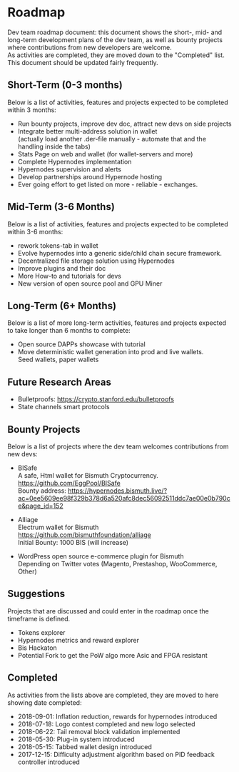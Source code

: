# Roadmap
Dev team roadmap document: this document shows the short-, mid- and long-term development plans of the dev team, as well as bounty projects where contributions from new developers are welcome.  
As activities are completed, they are moved down to the "Completed" list.  
This document should be updated fairly frequently.

## Short-Term (0-3 months)
Below is a list of activities, features and projects expected to be completed within 3 months:  
* Run bounty projects, improve dev doc, attract new devs on side projects
* Integrate better multi-address solution in wallet  
  (actually load another .der-file manually - automate that and the handling inside the tabs)
* Stats Page on web and wallet (for wallet-servers and more)
* Complete Hypernodes implementation
* Hypernodes supervision and alerts
* Develop partnerships around Hypernode hosting
* Ever going effort to get listed on more - reliable - exchanges.

## Mid-Term (3-6 Months)
Below is a list of activities, features and projects expected to be completed within 3-6 months:  
* rework tokens-tab in wallet
* Evolve hypernodes into a generic side/child chain secure framework.
* Decentralized file storage solution using Hypernodes
* Improve plugins and their doc
* More How-to and tutorials for devs
* New version of open source pool and GPU Miner

## Long-Term (6+ Months)
Below is a list of more long-term activities, features and projects expected to take longer than 6 months to complete:  

* Open source DAPPs showcase with tutorial
* Move deterministic wallet generation into prod and live wallets.  
  Seed wallets, paper wallets

## Future Research Areas
* Bulletproofs: https://crypto.stanford.edu/bulletproofs
* State channels smart protocols

## Bounty Projects
Below is a list of projects where the dev team welcomes contributions from new devs:  

* BISafe  
A safe, Html wallet for Bismuth Cryptocurrency.  
https://github.com/EggPool/BISafe  
Bounty address: https://hypernodes.bismuth.live/?ac=0ee5609ee98f329b378d6a520afc8dec56092511ddc7ae00e0b790ce&page_id=152

* Alliage  
Electrum wallet for Bismuth  
https://github.com/bismuthfoundation/alliage  
Initial Bounty: 1000 BIS (will increase)

* WordPress open source e-commerce plugin for Bismuth  
Depending on Twitter votes (Magento, Prestashop, WooCommerce, Other)

## Suggestions
Projects that are discussed and could enter in the roadmap once the timeframe is defined.

* Tokens explorer
* Hypernodes metrics and reward explorer
* Bis Hackaton
* Potential Fork to get the PoW algo more Asic and FPGA resistant

## Completed
As activities from the lists above are completed, they are moved to here showing date completed:  
* 2018-09-01: Inflation reduction, rewards for hypernodes introduced
* 2018-07-18: Logo contest completed and new logo selected
* 2018-06-22: Tail removal block validation implemented
* 2018-05-30: Plug-in system introduced
* 2018-05-15: Tabbed wallet design introduced
* 2017-12-15: Difficulty adjustment algorithm based on PID feedback controller introduced
